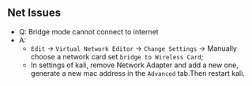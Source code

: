 ## Net Issues
- Q: Bridge mode cannot connect to internet
- A: 
  - `Edit` -> `Virtual Network Editor` -> `Change Settings` -> Manually choose a network card set `bridge to Wireless Card`;
  - In settings of kali, remove Network Adapter and add a new one, generate a new mac address in the `Advanced` tab.Then restart kali.


